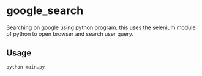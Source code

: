 # google_search

Searching on google using python program. this uses the selenium module of python to open browser and search user query.

## Usage
`python main.py`


